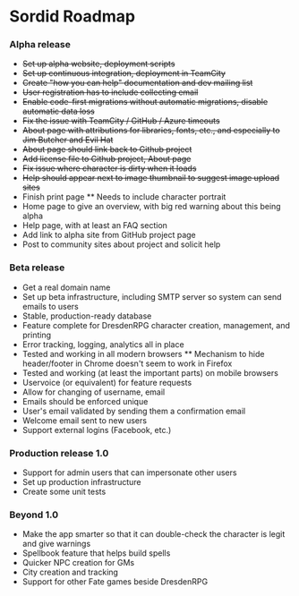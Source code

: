 Sordid Roadmap
======
### Alpha release
* ~~Set up alpha website, deployment scripts~~
* ~~Set up continuous integration, deployment in TeamCity~~
* ~~Create "how you can help" documentation and dev mailing list~~
* ~~User registration has to include collecting email~~
* ~~Enable code-first migrations without automatic migrations, disable automatic data loss~~
* ~~Fix the issue with TeamCity / GitHub / Azure timeouts~~
* ~~About page with attributions for libraries, fonts, etc., and especially to Jim Butcher and Evil Hat~~
* ~~About page should link back to Github project~~
* ~~Add license file to Github project, About page~~
* ~~Fix issue where character is dirty when it loads~~
* ~~Help should appear next to image thumbnail to suggest image upload sites~~
* Finish print page
** Needs to include character portrait
* Home page to give an overview, with big red warning about this being alpha
* Help page, with at least an FAQ section
* Add link to alpha site from GitHub project page
* Post to community sites about project and solicit help

### Beta release
* Get a real domain name
* Set up beta infrastructure, including SMTP server so system can send emails to users
* Stable, production-ready database
* Feature complete for DresdenRPG character creation, management, and printing
* Error tracking, logging, analytics all in place
* Tested and working in all modern browsers
** Mechanism to hide header/footer in Chrome doesn't seem to work in Firefox
* Tested and working (at least the important parts) on mobile browsers
* Uservoice (or equivalent) for feature requests
* Allow for changing of username, email
* Emails should be enforced unique
* User's email validated by sending them a confirmation email
* Welcome email sent to new users
* Support external logins (Facebook, etc.)

### Production release 1.0
* Support for admin users that can impersonate other users
* Set up production infrastructure
* Create some unit tests

### Beyond 1.0
* Make the app smarter so that it can double-check the character is legit and give warnings
* Spellbook feature that helps build spells
* Quicker NPC creation for GMs
* City creation and tracking
* Support for other Fate games beside DresdenRPG
